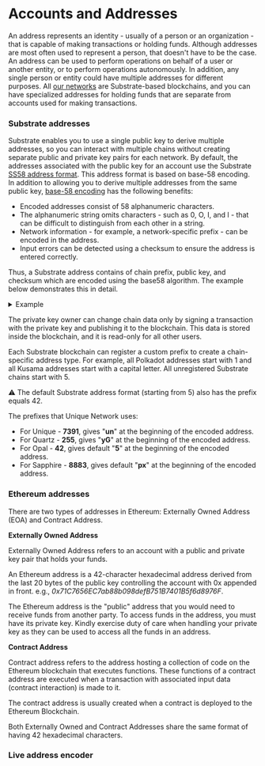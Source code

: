 # Accounts and Addresses

An address represents an identity - usually of a person or an organization - that is capable of making transactions or holding funds. 
Although addresses are most often used to represent a person, that doesn't have to be the case. An address can be used to perform operations 
on behalf of a user or another entity, or to perform operations autonomously. In addition, any single person or entity could have multiple
addresses for different purposes. All [our networks](/networks/index.md) are Substrate-based blockchains, and you can have specialized addresses for holding funds that 
are separate from accounts used for making transactions.

### Substrate addresses

Substrate enables you to use a single public key to derive multiple addresses, so you can interact with multiple chains without creating separate 
public and private key pairs for each network. By default, the addresses associated with the public key for an account use 
the Substrate [SS58 address format](https://docs.substrate.io/reference/glossary/#ss58-address-format). This address format is based on base-58 encoding. 
In addition to allowing you to derive multiple addresses from the same public key, [base-58 encoding](https://digitalbazaar.github.io/base58-spec/) has the following benefits:

* Encoded addresses consist of 58 alphanumeric characters.
* The alphanumeric string omits characters - such as 0, O, I, and l - that can be difficult to distinguish from each other in a string.
* Network information - for example, a network-specific prefix - can be encoded in the address.
* Input errors can be detected using a checksum to ensure the address is entered correctly.

Thus, a Substrate address contains of chain prefix, public key, and checksum which are encoded using the base58 algorithm. The example below
demonstrates this in detail.

<details>
<summary>Example</summary>

Let's take a Substrate address, e.g. _yGHGXr2qCKygrxFw16XXEYRLmQwQt8RN8eMN5UuuJ17ZFPosP_. Using the [@unique-nft/api](https://www.npmjs.com/package/@unique-nft/api)
library, we can decode the address. 

```ts
import {UniqueUtils} from '@unique-nft/api'
const Address = UniqueUtils.Address
  ...  
Address.substrate.decode('unk9GwxLcJ7VHE75RgDYuRjuewZBGWHWvwgdVMSN3pPz9bY52')
// or
Address.substrate.decode('yGJMj5z32dpBUigGVFgatC382Ti3FNVSKyfgi87UF7f786MJL')
```

The result is following. Please note that both calls give the same result since we receive a public key which is the same in both addresses, 
they are equal just presented in different formats (Unique and Quartz). 

![public key](../images/array-address.png)

Now, let's use another decoder that will provide not only public key as a result. 

```ts
import {algorithms} from "@unique-nft/utils/address"
... 
algorithms.base58.decode('unk9GwxLcJ7VHE75RgDYuRjuewZBGWHWvwgdVMSN3pPz9bY52')
``` 

The result below contains exactly the same public key (highlighted in red), a chain prefix, and a checksum. 
A chain prefix can also be represented by one value (i.e. for prefix 5, the first value of the 
array will be 42). This depends on how many bites are needed to store a prefix value.
Checksum is calculated using both prefix and public key. Thus, these values depend
on the chain prefix, as well. 

![full address](../images/array-full.png)

![prefix 42](../images/prefix42.png)

The reverse operation will show that the encoding and decoding work in both directions. 

```ts
algorithms.base58.encode(new Uint8Array( [
    119, 220, 248, 204, 117, 247, 109,  70, 195,
    177, 197, 242, 112, 254,   6, 200,
    255, 222, 171, 142,  94, 171, 151,
    242,  51,  31, 180, 145,  35, 180,
    140, 235,  42, 125, 41, 181
  ]))
// unk9GwxLcJ7VHE75RgDYuRjuewZBGWHWvwgdVMSN3pPz9bY52
```

</details>

The private key owner can change chain data only by signing a transaction with the private key and publishing it to the blockchain.
This data is stored inside the blockchain, and it is read-only for all other users.

<!---
Blockchain accounts are quite different thing from what we use for web2 accounts. They don't necessarily have any server data. Basically, the account consists of these things:
* _A private key_ (the seed phrase allows to generate one) is stored by a user in secret.
* _Address_ (usually it is some hash or encoding of the public key) - publicly known.
* _Chain data_ associated with the address - in the case of Unique, it is all public.
-->

Each Substrate blockchain can register a custom prefix to create a chain-specific address type. For example, all Polkadot addresses start with 1 and all Kusama
addresses start with a capital letter. All unregistered Substrate chains start with 5.

:warning: The default Substrate address format (starting from 5) also has the prefix equals 42.

The prefixes that Unique Network uses:

- For Unique - **7391**, gives "**un**" at the beginning of the encoded address.
- For Quartz - **255**, gives "**yG**" at the beginning of the encoded address.
- For Opal - **42**, gives default "**5**" at the beginning of the encoded address.
- For Sapphire - **8883**, gives default "**px**" at the beginning of the encoded address.

### Ethereum addresses

There are two types of addresses in Ethereum: Externally Owned Address (EOA) and Contract Address.

**Externally Owned Address**

Externally Owned Address refers to an account with a public and private key pair that holds your funds.

An Ethereum address is a 42-character hexadecimal address derived from the last 20 bytes of the public key controlling the account with 0x appended in front. e.g., _0x71C7656EC7ab88b098defB751B7401B5f6d8976F_.

The Ethereum address is the "public" address that you would need to receive funds from another party. To access funds in the address, you must have its private key. 
Kindly exercise duty of care when handling your private key as they can be used to access all the funds in an address.

**Contract Address**

Contract address refers to the address hosting a collection of code on the Ethereum blockchain that executes functions. These functions of a contract address are executed when a transaction with associated input data (contract interaction) is made to it.

The contract address is usually created when a contract is deployed to the Ethereum Blockchain.

Both Externally Owned and Contract Addresses share the same format of having 42 hexadecimal characters.

### Live address encoder
<br/>
<SubEthCoder/>


